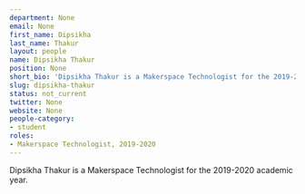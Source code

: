 ```yaml
---
department: None
email: None
first_name: Dipsikha
last_name: Thakur
layout: people
name: Dipsikha Thakur
position: None
short_bio: 'Dipsikha Thakur is a Makerspace Technologist for the 2019-2020 academic year.'
slug: dipsikha-thakur
status: not_current
twitter: None
website: None
people-category:
- student
roles:
- Makerspace Technologist, 2019-2020
---
```

Dipsikha Thakur is a Makerspace Technologist for the 2019-2020 academic year.
